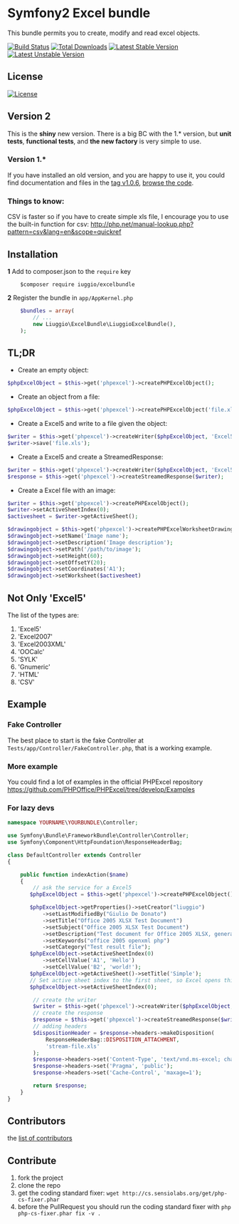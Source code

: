 Symfony2 Excel bundle
============

This bundle permits you to create, modify and read excel objects.

[![Build Status](https://travis-ci.org/liuggio/ExcelBundle.png)](https://travis-ci.org/liuggio/ExcelBundle)
[![Total Downloads](https://poser.pugx.org/liuggio/ExcelBundle/downloads.png)](https://packagist.org/packages/liuggio/ExcelBundle)
[![Latest Stable Version](https://poser.pugx.org/liuggio/ExcelBundle/v/stable.png)](https://packagist.org/packages/liuggio/ExcelBundle)
[![Latest Unstable Version](https://poser.pugx.org/liuggio/ExcelBundle/v/unstable.png)](https://packagist.org/packages/liuggio/ExcelBundle)

## License

[![License](https://poser.pugx.org/liuggio/ExcelBundle/license.png)](LICENSE)


## Version 2

This is the **shiny** new version.
There is a big BC with the 1.* version, but **unit tests**, **functional tests**, and **the new factory** is very simple to use.

### Version 1.*

If you have installed an old version, and you are happy to use it, you could find documentation and files
in the [tag v1.0.6](https://github.com/liuggio/ExcelBundle/releases/tag/v1.0.6),
[browse the code](https://github.com/liuggio/ExcelBundle/tree/cf0ecbeea411d7c3bdc8abab14c3407afdf530c4).

### Things to know:

CSV is faster so if you have to create simple xls file,
I encourage you to use the built-in function for csv: http://php.net/manual-lookup.php?pattern=csv&lang=en&scope=quickref

## Installation

**1**  Add to composer.json to the `require` key

``` shell
    $composer require iuggio/excelbundle
``` 

**2** Register the bundle in ``app/AppKernel.php``

``` php
    $bundles = array(
        // ...
        new Liuggio\ExcelBundle\LiuggioExcelBundle(),
    );
```

## TL;DR

- Create an empty object:

``` php
$phpExcelObject = $this->get('phpexcel')->createPHPExcelObject();
```

- Create an object from a file:

``` php
$phpExcelObject = $this->get('phpexcel')->createPHPExcelObject('file.xls');
```

- Create a Excel5 and write to a file given the object:

```php
$writer = $this->get('phpexcel')->createWriter($phpExcelObject, 'Excel5');
$writer->save('file.xls');
```

- Create a Excel5 and create a StreamedResponse:

```php
$writer = $this->get('phpexcel')->createWriter($phpExcelObject, 'Excel5');
$response = $this->get('phpexcel')->createStreamedResponse($writer);
```

- Create a Excel file with an image:

```php
$writer = $this->get('phpexcel')->createPHPExcelObject();
$writer->setActiveSheetIndex(0);
$activesheet = $writer->getActiveSheet();

$drawingobject = $this->get('phpexcel')->createPHPExcelWorksheetDrawing();
$drawingobject->setName('Image name');
$drawingobject->setDescription('Image description');
$drawingobject->setPath('/path/to/image');
$drawingobject->setHeight(60);
$drawingobject->setOffsetY(20);
$drawingobject->setCoordinates('A1');
$drawingobject->setWorksheet($activesheet)
```

## Not Only 'Excel5'

The list of the types are:

1.  'Excel5'
2.  'Excel2007'
3.  'Excel2003XML'
4.  'OOCalc'
5.  'SYLK'
6.  'Gnumeric'
7.  'HTML'
8.  'CSV'

## Example

### Fake Controller

The best place to start is the fake Controller at `Tests/app/Controller/FakeController.php`, that is a working example.

### More example

You could find a lot of examples in the official PHPExcel repository https://github.com/PHPOffice/PHPExcel/tree/develop/Examples

### For lazy devs

``` php
namespace YOURNAME\YOURBUNDLE\Controller;

use Symfony\Bundle\FrameworkBundle\Controller\Controller;
use Symfony\Component\HttpFoundation\ResponseHeaderBag;

class DefaultController extends Controller
{

    public function indexAction($name)
    {
        // ask the service for a Excel5
       $phpExcelObject = $this->get('phpexcel')->createPHPExcelObject();

       $phpExcelObject->getProperties()->setCreator("liuggio")
           ->setLastModifiedBy("Giulio De Donato")
           ->setTitle("Office 2005 XLSX Test Document")
           ->setSubject("Office 2005 XLSX Test Document")
           ->setDescription("Test document for Office 2005 XLSX, generated using PHP classes.")
           ->setKeywords("office 2005 openxml php")
           ->setCategory("Test result file");
       $phpExcelObject->setActiveSheetIndex(0)
           ->setCellValue('A1', 'Hello')
           ->setCellValue('B2', 'world!');
       $phpExcelObject->getActiveSheet()->setTitle('Simple');
       // Set active sheet index to the first sheet, so Excel opens this as the first sheet
       $phpExcelObject->setActiveSheetIndex(0);

        // create the writer
        $writer = $this->get('phpexcel')->createWriter($phpExcelObject, 'Excel5');
        // create the response
        $response = $this->get('phpexcel')->createStreamedResponse($writer);
        // adding headers
        $dispositionHeader = $response->headers->makeDisposition(
            ResponseHeaderBag::DISPOSITION_ATTACHMENT,
            'stream-file.xls'
        );
        $response->headers->set('Content-Type', 'text/vnd.ms-excel; charset=utf-8');
        $response->headers->set('Pragma', 'public');
        $response->headers->set('Cache-Control', 'maxage=1');

        return $response;        
    }
}
```

## Contributors

the [list of contributors](https://github.com/liuggio/ExcelBundle/graphs/contributors)

## Contribute

1. fork the project
2. clone the repo
3. get the coding standard fixer: `wget http://cs.sensiolabs.org/get/php-cs-fixer.phar`
4. before the PullRequest you should run the coding standard fixer with `php php-cs-fixer.phar fix -v .`
